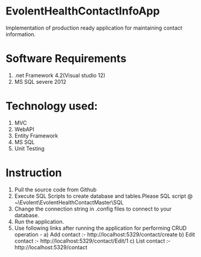 # EvolentHealthContactInfoApp
Implementation of  production ready application for maintaining contact information.

# Software Requirements
1) .net Framework 4.2(Visual studio 12)
2) MS SQL severe 2012

# Technology used: 
1) MVC
2) WebAPI
3) Entity Framework
4) MS SQL
5) Unit Testing

# Instruction
1) Pull the source code from Github
2) Execute SQL Scripts to create database and tables.Please SQL script @ ~\Evolent\EvolentHealthContactMaster\SQL
3) Change the connection string in .config files to connect to your database.
3) Run the application.
4) Use following links after running the application for performing CRUD operation -
a) Add contact :- http://localhost:5329/contact/create
b) Edit contact :- http://localhost:5329/contact/Edit/1
c) List contact :- http://localhost:5329/contact

